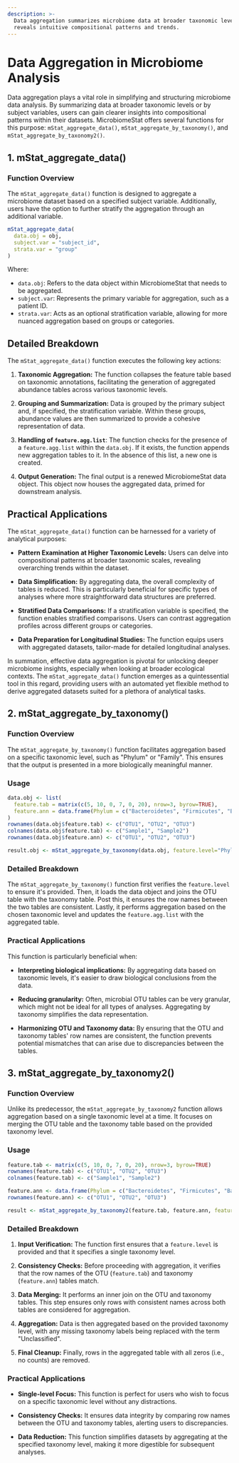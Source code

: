 ```yaml
---
description: >-
  Data aggregation summarizes microbiome data at broader taxonomic levels. This
  reveals intuitive compositional patterns and trends.
---
```


# Data Aggregation in Microbiome Analysis

Data aggregation plays a vital role in simplifying and structuring microbiome data analysis. By summarizing data at broader taxonomic levels or by subject variables, users can gain clearer insights into compositional patterns within their datasets. MicrobiomeStat offers several functions for this purpose: `mStat_aggregate_data()`, `mStat_aggregate_by_taxonomy()`, and `mStat_aggregate_by_taxonomy2()`.

## 1. mStat_aggregate_data()

### Function Overview

The `mStat_aggregate_data()` function is designed to aggregate a microbiome dataset based on a specified subject variable. Additionally, users have the option to further stratify the aggregation through an additional variable.

```r
mStat_aggregate_data(
  data.obj = obj,
  subject.var = "subject_id",
  strata.var = "group"
)
```

Where:
- `data.obj`: Refers to the data object within MicrobiomeStat that needs to be aggregated.
- `subject.var`: Represents the primary variable for aggregation, such as a patient ID.
- `strata.var`: Acts as an optional stratification variable, allowing for more nuanced aggregation based on groups or categories.

## Detailed Breakdown

The `mStat_aggregate_data()` function executes the following key actions:

1. **Taxonomic Aggregation:** The function collapses the feature table based on taxonomic annotations, facilitating the generation of aggregated abundance tables across various taxonomic levels.

2. **Grouping and Summarization:** Data is grouped by the primary subject and, if specified, the stratification variable. Within these groups, abundance values are then summarized to provide a cohesive representation of data.

3. **Handling of `feature.agg.list`**: The function checks for the presence of a `feature.agg.list` within the `data.obj`. If it exists, the function appends new aggregation tables to it. In the absence of this list, a new one is created.

4. **Output Generation:** The final output is a renewed MicrobiomeStat data object. This object now houses the aggregated data, primed for downstream analysis.

## Practical Applications

The `mStat_aggregate_data()` function can be harnessed for a variety of analytical purposes:

- **Pattern Examination at Higher Taxonomic Levels:** Users can delve into compositional patterns at broader taxonomic scales, revealing overarching trends within the dataset.
  
- **Data Simplification:** By aggregating data, the overall complexity of tables is reduced. This is particularly beneficial for specific types of analyses where more straightforward data structures are preferred.
  
- **Stratified Data Comparisons:** If a stratification variable is specified, the function enables stratified comparisons. Users can contrast aggregation profiles across different groups or categories.
  
- **Data Preparation for Longitudinal Studies:** The function equips users with aggregated datasets, tailor-made for detailed longitudinal analyses.

In summation, effective data aggregation is pivotal for unlocking deeper microbiome insights, especially when looking at broader ecological contexts. The `mStat_aggregate_data()` function emerges as a quintessential tool in this regard, providing users with an automated yet flexible method to derive aggregated datasets suited for a plethora of analytical tasks.

## 2. mStat_aggregate_by_taxonomy()

### Function Overview

The `mStat_aggregate_by_taxonomy()` function facilitates aggregation based on a specific taxonomic level, such as "Phylum" or "Family". This ensures that the output is presented in a more biologically meaningful manner.

### Usage

```r
data.obj <- list(
  feature.tab = matrix(c(5, 10, 0, 7, 0, 20), nrow=3, byrow=TRUE),
  feature.ann = data.frame(Phylum = c("Bacteroidetes", "Firmicutes", "Bacteroidetes"))
)
rownames(data.obj$feature.tab) <- c("OTU1", "OTU2", "OTU3")
colnames(data.obj$feature.tab) <- c("Sample1", "Sample2")
rownames(data.obj$feature.ann) <- c("OTU1", "OTU2", "OTU3")

result.obj <- mStat_aggregate_by_taxonomy(data.obj, feature.level="Phylum")
```

### Detailed Breakdown

The `mStat_aggregate_by_taxonomy()` function first verifies the `feature.level` to ensure it's provided. Then, it loads the data object and joins the OTU table with the taxonomy table. Post this, it ensures the row names between the two tables are consistent. Lastly, it performs aggregation based on the chosen taxonomic level and updates the `feature.agg.list` with the aggregated table.

### Practical Applications

This function is particularly beneficial when:

- **Interpreting biological implications:** By aggregating data based on taxonomic levels, it's easier to draw biological conclusions from the data.

- **Reducing granularity:** Often, microbial OTU tables can be very granular, which might not be ideal for all types of analyses. Aggregating by taxonomy simplifies the data representation.

- **Harmonizing OTU and Taxonomy data:** By ensuring that the OTU and taxonomy tables' row names are consistent, the function prevents potential mismatches that can arise due to discrepancies between the tables.

## 3. mStat_aggregate_by_taxonomy2()

### Function Overview

Unlike its predecessor, the `mStat_aggregate_by_taxonomy2` function allows aggregation based on a single taxonomic level at a time. It focuses on merging the OTU table and the taxonomy table based on the provided taxonomy level.

### Usage

```r
feature.tab <- matrix(c(5, 10, 0, 7, 0, 20), nrow=3, byrow=TRUE)
rownames(feature.tab) <- c("OTU1", "OTU2", "OTU3")
colnames(feature.tab) <- c("Sample1", "Sample2")

feature.ann <- data.frame(Phylum = c("Bacteroidetes", "Firmicutes", "Bacteroidetes"))
rownames(feature.ann) <- c("OTU1", "OTU2", "OTU3")

result <- mStat_aggregate_by_taxonomy2(feature.tab, feature.ann, feature.level="Phylum")
```

### Detailed Breakdown

1. **Input Verification:** The function first ensures that a `feature.level` is provided and that it specifies a single taxonomy level.

2. **Consistency Checks:** Before proceeding with aggregation, it verifies that the row names of the OTU (`feature.tab`) and taxonomy (`feature.ann`) tables match.

3. **Data Merging:** It performs an inner join on the OTU and taxonomy tables. This step ensures only rows with consistent names across both tables are considered for aggregation.

4. **Aggregation:** Data is then aggregated based on the provided taxonomy level, with any missing taxonomy labels being replaced with the term "Unclassified".

5. **Final Cleanup:** Finally, rows in the aggregated table with all zeros (i.e., no counts) are removed.

### Practical Applications

- **Single-level Focus:** This function is perfect for users who wish to focus on a specific taxonomic level without any distractions.

- **Consistency Checks:** It ensures data integrity by comparing row names between the OTU and taxonomy tables, alerting users to discrepancies.

- **Data Reduction:** This function simplifies datasets by aggregating at the specified taxonomy level, making it more digestible for subsequent analyses.
